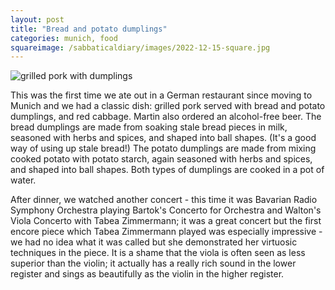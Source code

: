 ```yaml
---
layout: post
title: "Bread and potato dumplings"
categories: munich, food
squareimage: /sabbaticaldiary/images/2022-12-15-square.jpg
---
```

<img src="/sabbaticaldiary/images/2022-12-15.jpg" alt="grilled pork with dumplings" class="center">

This was the first time we ate out in a German restaurant since moving to Munich and we had a classic dish: grilled pork served with bread and potato dumplings, and red cabbage. Martin also ordered an alcohol-free beer. The bread dumplings are made from soaking stale bread pieces in milk, seasoned with herbs and spices, and shaped into ball shapes. (It's a good way of using up stale bread!) The potato dumplings are made from mixing cooked potato with potato starch, again seasoned with herbs and spices, and shaped into ball shapes. Both types of dumplings are cooked in a pot of water. 

After dinner, we watched another concert - this time it was Bavarian Radio Symphony Orchestra playing Bartok's Concerto for Orchestra and Walton's Viola Concerto with Tabea Zimmermann; it was a great concert but the first encore piece which Tabea Zimmermann played was especially impressive - we had no idea what it was called but she demonstrated her virtuosic techniques in the piece. It is a shame that the viola is often seen as less superior than the violin; it actually has a really rich sound in the lower register and sings as beautifully as the violin in the higher register.